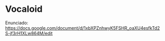 # Vocaloid

Enunciado: https://docs.google.com/document/d/1xbXPZnhwyK5FSHR_oaXU4esfkTd2S-jf3rH1XLw864M/edit
